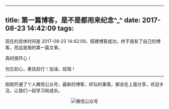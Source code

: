 
---
title: 第一篇博客，是不是都用来纪念^_^
date: 2017-08-23 14:42:09
tags:
---


现在的具体时间是 2017-08-23 14:42:09，搭建博客成功，终于我有了自己的博客，而这是我的第一篇文章。

真的很开心！

勿忘初心，勇往前行！加油，段瑞！




---

刚刚开通了个人微信公众号，最新的博客，好玩的事情，都会在上面分享，欢迎关注，让我们一起学习和成长。

<div  align="center">    

![微信公众号](http://oriwplcze.bkt.clouddn.com/qrcode_for_gh_e8f891ce77fb_258.jpg)

</div>
